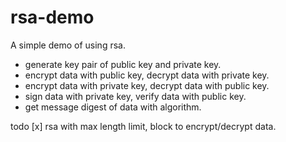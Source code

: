 # rsa-demo
A simple demo of using rsa.
- generate key pair of public key and private key.
- encrypt data with public key, decrypt data with private key.
- encrypt data with private key, decrypt data with public key.
- sign data with private key, verify data with public key.
- get message digest of data with algorithm.

todo
[x] rsa with max length limit, block to encrypt/decrypt data.
